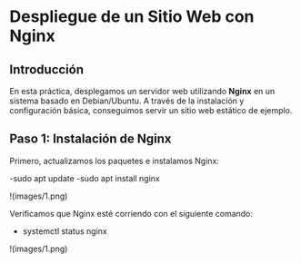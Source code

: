 # Despliegue de un Sitio Web con Nginx

## Introducción
En esta práctica, desplegamos un servidor web utilizando **Nginx** en un sistema basado en Debian/Ubuntu. 
A través de la instalación y configuración básica, conseguimos servir un sitio web estático de ejemplo. 

## Paso 1: Instalación de Nginx
Primero, actualizamos los paquetes e instalamos Nginx:

-sudo apt update
-sudo apt install nginx

!(images/1.png)

Verificamos que Nginx esté corriendo con el siguiente comando:
- systemctl status nginx

!(images/1.png)














